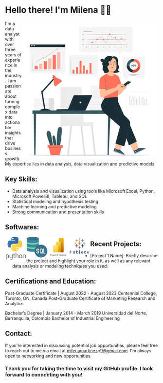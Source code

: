 # Hello there! I'm Milena 👋🏼

 <img align="right" alt="Image: Freepik.com" src="Image1.jpg" width="450" height="450"/> 

I'm a data analyst with over three years of experience in the industry. I am passionate about turning complex data into actionable insights that drive business growth. My expertise lies in data analysis, data visualization and predictive models.

## Key Skills:

- Data analysis and visualization using tools like Microsoft Excel, Python, Microsoft PowerBI, Tableau, and SQL
- Statistical modeling and hypothesis testing
- Machine learning and predictive modeling
- Strong communication and presentation skills

## Softwares:

<img align="left" alt="Python" width="70px" src="Python_Icon.png" />
<img align="left" alt="SQL" width="70px" src="SQL_icon.png" />
<img align="left" alt="Power BI" width="70px" src="PowerBI_icon.jpeg" />
<img align="left" alt="Tableau" width="70px" src="Tableau_icon.jpeg" /> 

## Recent Projects:

- [Project 1 Name]: Briefly describe the project and highlight your role in it, as well as any relevant data analysis or modeling techniques you used.

## Certifications and Education:

Post-Graduate Certificate | August 2022 - August 2023
Centennial College, Toronto, ON, Canada
Post-Graduate Certificate of Marketing Research and Analytics

Bachelor’s Degree | January 2014 - March 2019
Universidad del Norte, Barranquilla, Colombia
Bachelor of Industrial Engineering

## Contact:

If you're interested in discussing potential job opportunities, please feel free to reach out to me via email at milenamartinezp9@gmail.com. I'm always open to networking and new opportunities.

### Thank you for taking the time to visit my GitHub profile. I look forward to connecting with you!
